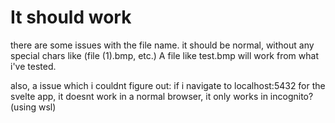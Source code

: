 # It should work
there are some issues with the file name. it should be normal, without any special chars like (file (1).bmp, etc.) A file like test.bmp will work from what i've tested.

also, a issue which i couldnt figure out: if i navigate to localhost:5432 for the svelte app, it doesnt work in a normal browser, it only works in incognito? (using wsl)